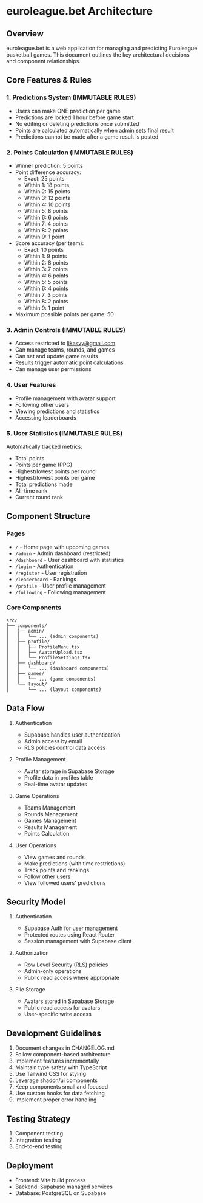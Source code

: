 # euroleague.bet Architecture

## Overview
euroleague.bet is a web application for managing and predicting Euroleague basketball games. This document outlines the key architectural decisions and component relationships.

## Core Features & Rules

### 1. Predictions System (IMMUTABLE RULES)
- Users can make ONE prediction per game
- Predictions are locked 1 hour before game start
- No editing or deleting predictions once submitted
- Points are calculated automatically when admin sets final result
- Predictions cannot be made after a game result is posted

### 2. Points Calculation (IMMUTABLE RULES)
- Winner prediction: 5 points
- Point difference accuracy:
  - Exact: 25 points
  - Within 1: 18 points
  - Within 2: 15 points
  - Within 3: 12 points
  - Within 4: 10 points
  - Within 5: 8 points
  - Within 6: 6 points
  - Within 7: 4 points
  - Within 8: 2 points
  - Within 9: 1 point
- Score accuracy (per team):
  - Exact: 10 points
  - Within 1: 9 points
  - Within 2: 8 points
  - Within 3: 7 points
  - Within 4: 6 points
  - Within 5: 5 points
  - Within 6: 4 points
  - Within 7: 3 points
  - Within 8: 2 points
  - Within 9: 1 point
- Maximum possible points per game: 50

### 3. Admin Controls (IMMUTABLE RULES)
- Access restricted to likasvy@gmail.com
- Can manage teams, rounds, and games
- Can set and update game results
- Results trigger automatic point calculations
- Can manage user permissions

### 4. User Features
- Profile management with avatar support
- Following other users
- Viewing predictions and statistics
- Accessing leaderboards

### 5. User Statistics (IMMUTABLE RULES)
Automatically tracked metrics:
- Total points
- Points per game (PPG)
- Highest/lowest points per round
- Highest/lowest points per game
- Total predictions made
- All-time rank
- Current round rank

## Component Structure

### Pages
- `/` - Home page with upcoming games
- `/admin` - Admin dashboard (restricted)
- `/dashboard` - User dashboard with statistics
- `/login` - Authentication
- `/register` - User registration
- `/leaderboard` - Rankings
- `/profile` - User profile management
- `/following` - Following management

### Core Components
```
src/
├── components/
│   ├── admin/
│   │   └── ... (admin components)
│   ├── profile/
│   │   ├── ProfileMenu.tsx
│   │   ├── AvatarUpload.tsx
│   │   └── ProfileSettings.tsx
│   ├── dashboard/
│   │   └── ... (dashboard components)
│   ├── games/
│   │   └── ... (game components)
│   └── layout/
│       └── ... (layout components)
```

## Data Flow
1. Authentication
   - Supabase handles user authentication
   - Admin access by email
   - RLS policies control data access

2. Profile Management
   - Avatar storage in Supabase Storage
   - Profile data in profiles table
   - Real-time avatar updates

3. Game Operations
   - Teams Management
   - Rounds Management
   - Games Management
   - Results Management
   - Points Calculation

4. User Operations
   - View games and rounds
   - Make predictions (with time restrictions)
   - Track points and rankings
   - Follow other users
   - View followed users' predictions

## Security Model
1. Authentication
   - Supabase Auth for user management
   - Protected routes using React Router
   - Session management with Supabase client

2. Authorization
   - Row Level Security (RLS) policies
   - Admin-only operations
   - Public read access where appropriate

3. File Storage
   - Avatars stored in Supabase Storage
   - Public read access for avatars
   - User-specific write access

## Development Guidelines
1. Document changes in CHANGELOG.md
2. Follow component-based architecture
3. Implement features incrementally
4. Maintain type safety with TypeScript
5. Use Tailwind CSS for styling
6. Leverage shadcn/ui components
7. Keep components small and focused
8. Use custom hooks for data fetching
9. Implement proper error handling

## Testing Strategy
1. Component testing
2. Integration testing
3. End-to-end testing

## Deployment
- Frontend: Vite build process
- Backend: Supabase managed services
- Database: PostgreSQL on Supabase